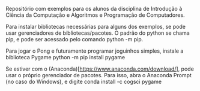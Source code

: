 
Repositório com exemplos para os alunos da disciplina de Introdução à Ciência da Computação e Algoritmos e Programação de Computadores.

Para instalar bibliotecas necessárias para alguns dos exemplos, se pode usar gerenciadores de bibliotecas/pacotes.
O padrão do python se chama pip, e pode ser acessado pelo comando python -m pip.

Para jogar o Pong e futuramente programar joguinhos simples, instale a biblioteca Pygame
python -m pip install pygame

Se estiver com o (Anaconda)[https://www.anaconda.com/download/], pode usar o próprio gerenciador de pacotes.
Para isso, abra o Anaconda Prompt (no caso do Windows), e digite
conda install -c cogsci pygame
